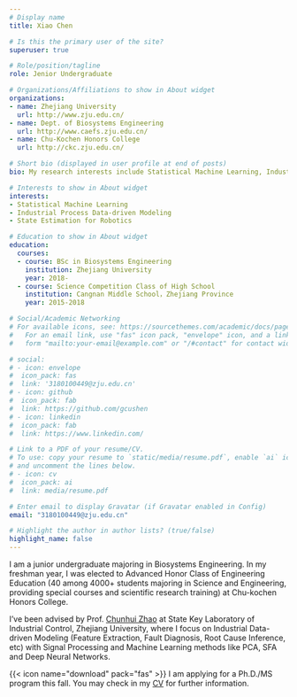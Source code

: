 ```yaml
---
# Display name
title: Xiao Chen

# Is this the primary user of the site?
superuser: true

# Role/position/tagline
role: Jenior Undergraduate

# Organizations/Affiliations to show in About widget
organizations:
- name: Zhejiang University
  url: http://www.zju.edu.cn/
- name: Dept. of Biosystems Engineering
  url: http://www.caefs.zju.edu.cn/
- name: Chu-Kochen Honors College
  url: http://ckc.zju.edu.cn/

# Short bio (displayed in user profile at end of posts)
bio: My research interests include Statistical Machine Learning, Industrial Process Data-driven Modeling, State Estimation for Robotics.

# Interests to show in About widget
interests:
- Statistical Machine Learning
- Industrial Process Data-driven Modeling
- State Estimation for Robotics

# Education to show in About widget
education:
  courses:
  - course: BSc in Biosystems Engineering
    institution: Zhejiang University
    year: 2018-
  - course: Science Competition Class of High School
    institution: Cangnan Middle School，Zhejiang Province
    year: 2015-2018

# Social/Academic Networking
# For available icons, see: https://sourcethemes.com/academic/docs/page-builder/#icons
#   For an email link, use "fas" icon pack, "envelope" icon, and a link in the
#   form "mailto:your-email@example.com" or "/#contact" for contact widget.

# social:
# - icon: envelope
#  icon_pack: fas
#  link: '3180100449@zju.edu.cn'
# - icon: github
#  icon_pack: fab
#  link: https://github.com/gcushen
# - icon: linkedin
#  icon_pack: fab
#  link: https://www.linkedin.com/

# Link to a PDF of your resume/CV.
# To use: copy your resume to `static/media/resume.pdf`, enable `ai` icons in `params.toml`, 
# and uncomment the lines below.
# - icon: cv
#  icon_pack: ai
#  link: media/resume.pdf

# Enter email to display Gravatar (if Gravatar enabled in Config)
email: "3180100449@zju.edu.cn"

# Highlight the author in author lists? (true/false)
highlight_name: false
---
```


I am a junior undergraduate majoring in Biosystems Engineering.  In my freshman year, I was elected to Advanced Honor Class of Engineering Education (40 among 4000+ students majoring in Science and Engineering, providing special courses and scientific research training) at Chu-kochen Honors College.

 I’ve been advised by Prof. [Chunhui Zhao](https://person.zju.edu.cn/chhzhao/)  at State Key Laboratory of Industrial Control, Zhejiang University, where I focus on Industrial Data-driven Modeling (Feature Extraction, Fault Diagnosis, Root Cause Inference, etc) with Signal Processing and Machine Learning methods like PCA, SFA and Deep Neural Networks. 

{{< icon name="download" pack="fas" >}} I am applying for a Ph.D./MS program this fall. You may check in my [CV](https://drive.google.com/file/d/1Q48-nFLtPLpBuqz1bgU_AOVFD5eoyiQS/view?usp=sharing) for further information.





